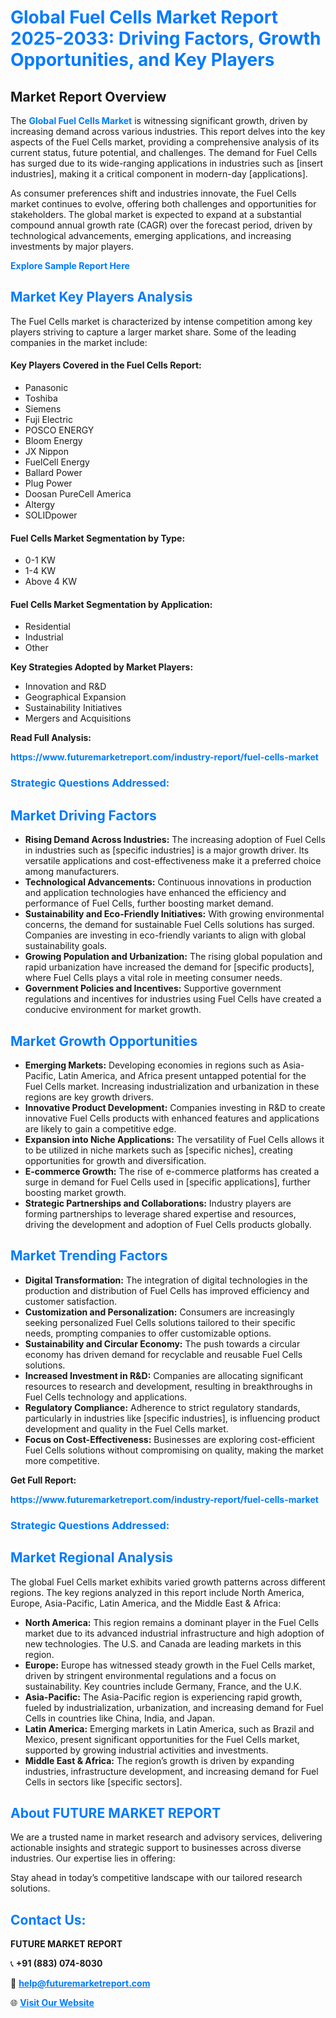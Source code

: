 <h1 style="color: #007BFF;">Global Fuel Cells Market Report 2025-2033: Driving Factors, Growth Opportunities, and Key Players</h1>

<section id="overview">
<h2>Market Report Overview</h2>
<p>The <a href="https://www.futuremarketreport.com/industry-report/fuel-cells-market" style="color: #007BFF; text-decoration: none;"><strong>Global Fuel Cells Market</strong></a> is witnessing significant growth, driven by increasing demand across various industries. This report delves into the key aspects of the Fuel Cells market, providing a comprehensive analysis of its current status, future potential, and challenges. The demand for Fuel Cells has surged due to its wide-ranging applications in industries such as [insert industries], making it a critical component in modern-day [applications].</p>
<p>As consumer preferences shift and industries innovate, the Fuel Cells market continues to evolve, offering both challenges and opportunities for stakeholders. The global market is expected to expand at a substantial compound annual growth rate (CAGR) over the forecast period, driven by technological advancements, emerging applications, and increasing investments by major players.</p>
</section>

<section id="overview">
<p><a href="https://www.futuremarketreport.com/request-sample/reportId=51556" style="color: #007BFF; text-decoration: none;"><strong>Explore Sample Report Here</strong></a></p>
</section>

<section id="key-players">
<h2 style="color: #007BFF;">Market Key Players Analysis</h2>
<p>The Fuel Cells market is characterized by intense competition among key players striving to capture a larger market share. Some of the leading companies in the market include:</p>
<h4>Key Players Covered in the Fuel Cells Report:</h4>
<ul><li>Panasonic</li><li>Toshiba</li><li>Siemens</li><li>Fuji Electric</li><li>POSCO ENERGY</li><li>Bloom Energy</li><li>JX Nippon</li><li>FuelCell Energy</li><li>Ballard Power</li><li>Plug Power</li><li>Doosan PureCell America</li><li>Altergy</li><li>SOLIDpower</li></ul>
<h4>Fuel Cells Market Segmentation by Type:</h4>
<ul><li>0-1 KW</li><li>1-4 KW</li><li>Above 4 KW</li></ul>

<h4>Fuel Cells Market Segmentation by Application:</h4>
<ul><li>Residential</li><li>Industrial</li><li>Other</li></ul>
<p><strong>Key Strategies Adopted by Market Players:</strong></p>
<ul>
<li>Innovation and R&D</li>
<li>Geographical Expansion</li>
<li>Sustainability Initiatives</li>
<li>Mergers and Acquisitions</li>
</ul>
</section>

<section>
<p><strong>Read Full Analysis: </strong></p><a href="https://www.futuremarketreport.com/industry-report/fuel-cells-market" style="color: #007BFF; text-decoration: none;"><strong>https://www.futuremarketreport.com/industry-report/fuel-cells-market</strong></a>
<h3 style="color: #007BFF;">Strategic Questions Addressed:</h3>
</section>

<section id="driving-factors">
<h2 style="color: #007BFF;">Market Driving Factors</h2>
<ul>
<li><strong>Rising Demand Across Industries:</strong> The increasing adoption of Fuel Cells in industries such as [specific industries] is a major growth driver. Its versatile applications and cost-effectiveness make it a preferred choice among manufacturers.</li>
<li><strong>Technological Advancements:</strong> Continuous innovations in production and application technologies have enhanced the efficiency and performance of Fuel Cells, further boosting market demand.</li>
<li><strong>Sustainability and Eco-Friendly Initiatives:</strong> With growing environmental concerns, the demand for sustainable Fuel Cells solutions has surged. Companies are investing in eco-friendly variants to align with global sustainability goals.</li>
<li><strong>Growing Population and Urbanization:</strong> The rising global population and rapid urbanization have increased the demand for [specific products], where Fuel Cells plays a vital role in meeting consumer needs.</li>
<li><strong>Government Policies and Incentives:</strong> Supportive government regulations and incentives for industries using Fuel Cells have created a conducive environment for market growth.</li>
</ul>
</section>

<section id="growth-opportunities">
<h2 style="color: #007BFF;">Market Growth Opportunities</h2>
<ul>
<li><strong>Emerging Markets:</strong> Developing economies in regions such as Asia-Pacific, Latin America, and Africa present untapped potential for the Fuel Cells market. Increasing industrialization and urbanization in these regions are key growth drivers.</li>
<li><strong>Innovative Product Development:</strong> Companies investing in R&D to create innovative Fuel Cells products with enhanced features and applications are likely to gain a competitive edge.</li>
<li><strong>Expansion into Niche Applications:</strong> The versatility of Fuel Cells allows it to be utilized in niche markets such as [specific niches], creating opportunities for growth and diversification.</li>
<li><strong>E-commerce Growth:</strong> The rise of e-commerce platforms has created a surge in demand for Fuel Cells used in [specific applications], further boosting market growth.</li>
<li><strong>Strategic Partnerships and Collaborations:</strong> Industry players are forming partnerships to leverage shared expertise and resources, driving the development and adoption of Fuel Cells products globally.</li>
</ul>
</section>

<section id="trending-factors">
<h2 style="color: #007BFF;">Market Trending Factors</h2>
<ul>
<li><strong>Digital Transformation:</strong> The integration of digital technologies in the production and distribution of Fuel Cells has improved efficiency and customer satisfaction.</li>
<li><strong>Customization and Personalization:</strong> Consumers are increasingly seeking personalized Fuel Cells solutions tailored to their specific needs, prompting companies to offer customizable options.</li>
<li><strong>Sustainability and Circular Economy:</strong> The push towards a circular economy has driven demand for recyclable and reusable Fuel Cells solutions.</li>
<li><strong>Increased Investment in R&D:</strong> Companies are allocating significant resources to research and development, resulting in breakthroughs in Fuel Cells technology and applications.</li>
<li><strong>Regulatory Compliance:</strong> Adherence to strict regulatory standards, particularly in industries like [specific industries], is influencing product development and quality in the Fuel Cells market.</li>
<li><strong>Focus on Cost-Effectiveness:</strong> Businesses are exploring cost-efficient Fuel Cells solutions without compromising on quality, making the market more competitive.</li>
</ul>
</section>

<section>
<p><strong>Get Full Report: </strong></p><a href="https://www.futuremarketreport.com/industry-report/fuel-cells-market" style="color: #007BFF; text-decoration: none;"><strong>https://www.futuremarketreport.com/industry-report/fuel-cells-market</strong></a>
<h3 style="color: #007BFF;">Strategic Questions Addressed:</h3>
</section>


<section id="regional-analysis">
<h2 style="color: #007BFF;">Market Regional Analysis</h2>
<p>The global Fuel Cells market exhibits varied growth patterns across different regions. The key regions analyzed in this report include North America, Europe, Asia-Pacific, Latin America, and the Middle East & Africa:</p>
<ul>
<li><strong>North America:</strong> This region remains a dominant player in the Fuel Cells market due to its advanced industrial infrastructure and high adoption of new technologies. The U.S. and Canada are leading markets in this region.</li>
<li><strong>Europe:</strong> Europe has witnessed steady growth in the Fuel Cells market, driven by stringent environmental regulations and a focus on sustainability. Key countries include Germany, France, and the U.K.</li>
<li><strong>Asia-Pacific:</strong> The Asia-Pacific region is experiencing rapid growth, fueled by industrialization, urbanization, and increasing demand for Fuel Cells in countries like China, India, and Japan.</li>
<li><strong>Latin America:</strong> Emerging markets in Latin America, such as Brazil and Mexico, present significant opportunities for the Fuel Cells market, supported by growing industrial activities and investments.</li>
<li><strong>Middle East & Africa:</strong> The region’s growth is driven by expanding industries, infrastructure development, and increasing demand for Fuel Cells in sectors like [specific sectors].</li>
</ul>
</section>

<footer>
<h2 style="color: #007BFF;">About FUTURE MARKET REPORT</h2>
<p>We are a trusted name in market research and advisory services, delivering actionable insights and strategic support to businesses across diverse industries. Our expertise lies in offering:</p>

<p>Stay ahead in today’s competitive landscape with our tailored research solutions.</p>

<h2 style="color: #007BFF;">Contact Us:</h2>
<p><strong>FUTURE MARKET REPORT</strong></p>
<p>📞 <strong>+91 (883) 074-8030</strong></p>
<p>📧 <strong><a href="mailto:help@futuremarketreport.com" style="color: #007BFF;">help@futuremarketreport.com</a></strong></p>
<p>🌐 <strong><a href="https://www.futuremarketreport.com/" style="color: #007BFF;">Visit Our Website</a></strong></p>
</footer>